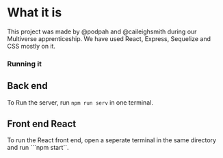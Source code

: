 # What it is

This project was made by @podpah and @caileighsmith during our Multiverse apprenticeship. We have used React, Express, Sequelize and CSS mostly on it.

### Running it

## Back end
To Run the server, run ```npm run serv``` in one terminal.

## Front end React
To run the React front end, open a seperate terminal in the same directory and run ```npm start``.

